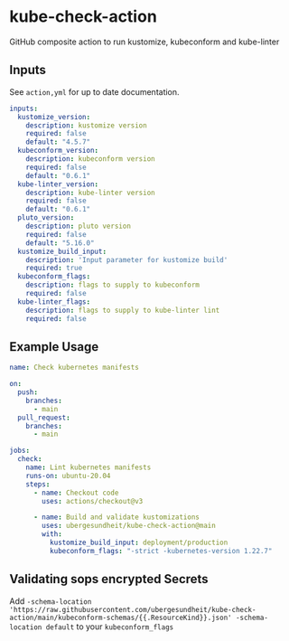 # kube-check-action

GitHub composite action to run kustomize, kubeconform and kube-linter

## Inputs

See `action,yml` for up to date documentation.

```yaml
inputs:
  kustomize_version:
    description: kustomize version
    required: false
    default: "4.5.7"
  kubeconform_version:
    description: kubeconform version
    required: false
    default: "0.6.1"
  kube-linter_version:
    description: kube-linter version
    required: false
    default: "0.6.1"
  pluto_version:
    description: pluto version
    required: false
    default: "5.16.0"
  kustomize_build_input:
    description: 'Input parameter for kustomize build'
    required: true
  kubeconform_flags:
    description: flags to supply to kubeconform
    required: false
  kube-linter_flags:
    description: flags to supply to kube-linter lint
    required: false
```

## Example Usage

```yaml
name: Check kubernetes manifests

on:
  push:
    branches:
      - main
  pull_request:
    branches:
      - main

jobs:
  check:
    name: Lint kubernetes manifests
    runs-on: ubuntu-20.04
    steps:
      - name: Checkout code
        uses: actions/checkout@v3

      - name: Build and validate kustomizations
        uses: ubergesundheit/kube-check-action@main
        with:
          kustomize_build_input: deployment/production
          kubeconform_flags: "-strict -kubernetes-version 1.22.7"
```

## Validating sops encrypted Secrets

Add `-schema-location 'https://raw.githubusercontent.com/ubergesundheit/kube-check-action/main/kubeconform-schemas/{{.ResourceKind}}.json' -schema-location default` to your `kubeconform_flags`
